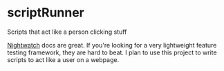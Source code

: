 # scriptRunner
Scripts that act like a person clicking stuff

[Nightwatch](http://nightwatchjs.org/)
 docs are great. If you're looking for a very lightweight feature testing framework, they are hard to beat. I plan to use this project to write scripts to act like a user on a webpage.